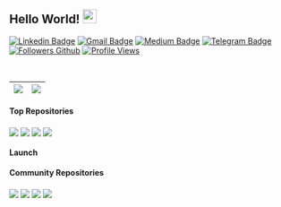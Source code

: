 ## Hello World!  <img src="https://media.giphy.com/media/hvRJCLFzcasrR4ia7z/giphy.gif" width="25px">

[![Linkedin Badge](https://img.shields.io/badge/-Linkedin-blue?style=flat&logo=Linkedin&logoColor=white&link=https://br.linkedin.com/in/antoniojmsjr/)](https://br.linkedin.com/in/antoniojmsjr)
[![Gmail Badge](https://img.shields.io/badge/-Gmail-c14438?style=flat&logo=gmail&logoColor=white&link=mailto:antoniojmsjr@gmail.com)](mailto:antoniojmsjr@gmail)
[![Medium Badge](https://img.shields.io/badge/-Medium-fa6132?style=flat&logo=medium&logoColor=white&link=https://medium.com/@antoniojmsjr)](https://medium.com/@antoniojmsjr)
[![Telegram Badge](https://img.shields.io/badge/-Telegram-blue?style=flat&logo=telegram&logoColor=white&link=https://t.me/antoniojmsjr)](https://t.me/antoniojmsjr)
[![Followers Github](https://img.shields.io/github/followers/antoniojmsjr?label=Followers)](https://github.com/antoniojmsjr)
[![Profile Views](https://komarev.com/ghpvc/?username=antoniojmsjr&label=Profile%20views&color=0e75b6&style=flat)](https://github.com/antoniojmsjr)

<br/>

| <a href="https://github.com/antoniojmsjr"><img align="center" src="https://antoniojmsjr-github-readme-stats.vercel.app/api?username=antoniojmsjr&show_icons=true&include_all_commits=true&hide_border=true"/></a> | <a href="https://github.com/antoniojmsjr"><img align="center" src="https://antoniojmsjr-github-readme-stats.vercel.app/api/top-langs/?username=antoniojmsjr&layout=compact&hide_border=true"/></a> |
| ------------- | ------------- |

#### Top Repositories
<a href="https://github.com/antoniojmsjr/MultithreadingFireDAC"><img align="center" src="https://antoniojmsjr-github-readme-stats.vercel.app/api/pin/?username=antoniojmsjr&repo=MultithreadingFireDAC&hide_border=true"/></a>
<a href="https://github.com/antoniojmsjr/FastReportExport"><img align="center" src="https://antoniojmsjr-github-readme-stats.vercel.app/api/pin/?username=antoniojmsjr&repo=FastReportExport&hide_border=true"/></a>
<a href="https://github.com/antoniojmsjr/BuscaCEP"><img align="center" src="https://antoniojmsjr-github-readme-stats.vercel.app/api/pin/?username=antoniojmsjr&repo=BuscaCEP&hide_border=true"/></a>
<a href="https://github.com/antoniojmsjr/Base64Bitmap"><img align="center" src="https://antoniojmsjr-github-readme-stats.vercel.app/api/pin/?username=antoniojmsjr&repo=Base64Bitmap&hide_border=true"/></a>

#### Launch

#### Community Repositories
<a href="https://github.com/HashLoad/horse"><img align="center" src="https://antoniojmsjr-github-readme-stats.vercel.app/api/pin/?username=HashLoad&repo=horse&hide_border=true&show_owner=true"/></a>
<a href="https://github.com/viniciussanchez/dataset-serialize"><img align="center" src="https://antoniojmsjr-github-readme-stats.vercel.app/api/pin/?username=viniciussanchez&repo=dataset-serialize&hide_border=true&show_owner=true"/></a>
<a href="https://github.com/Code4Delphi/Delphi-AI-Developer"><img align="center" src="https://antoniojmsjr-github-readme-stats.vercel.app/api/pin/?username=Code4Delphi&repo=Delphi-AI-Developer&hide_border=true&show_owner=true"/></a>
<a href="https://github.com/adrianosantostreina/MobilePermissions"><img align="center" src="https://antoniojmsjr-github-readme-stats.vercel.app/api/pin/?username=adrianosantostreina&repo=MobilePermissions&hide_border=true&show_owner=true"/></a>
